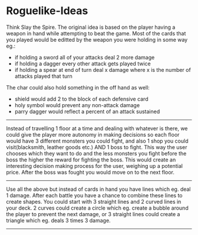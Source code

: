 # Roguelike-Ideas

Think Slay the Spire. The original idea is based on the player having a weapon in hand while attempting to beat the game. Most of the cards that you played would be editted by the weapon you were holding in some way eg.:

- if holding a sword all of your attacks deal 2 more damage
- if holding a dagger every other attack gets played twice
- if holding a spear at end of turn deal x damage where x is the number of attacks played that turn

The char could also hold something in the off hand as well:

- shield would add 2 to the block of each defensive card
- holy symbol would prevent any non-attack damage
- parry dagger would reflect a percent of an attack sustained

---

Instead of travelling 1 floor at a time and dealing with whatever is there, we could give the player more autonomy in making decisions so each floor would have 3 different monsters you could fight, and also 1 shop you could visit(blacksmith, leather goods etc.) AND 1 boss to fight. This way the user chooses which they want to do and the less monsters you fight before the boss the higher the reward for fighting the boss. This would create an interesting decision making process for the user, weighing up a potential price. After the boss was fought you would move on to the next floor.

---

Use all the above but instead of cards in hand you have lines which eg. deal 1 damage. After each battle you have a chance to combine these lines to create shapes. You could start with 3 straight lines and 2 curved lines in your deck. 2 curves could create a circle which eg. create a bubble around the player to prevent the next damage, or 3 straight lines could create a triangle which eg. deals 3 times 3 damage.

---
